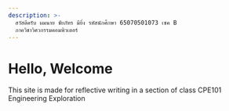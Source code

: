 ```yaml
---
description: >-
  สวัสดีครับ ผมนาย ชัยภัทร มียิ่ง รหัสนักศึกษา 65070501073 เซค B
  ภาควิชาวิศวกรรมคอมพิวเตอร์
---
```


# Hello, Welcome

This site is made for reflective writing in a section of class CPE101 Engineering Exploration
